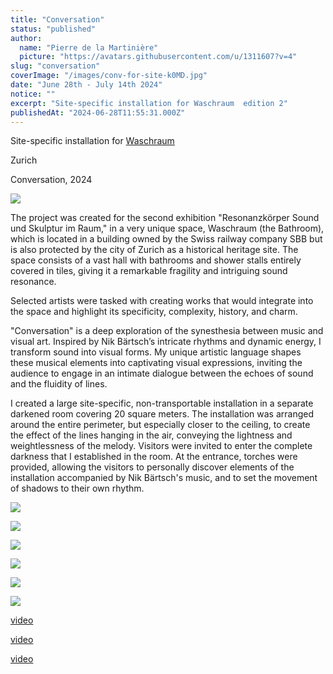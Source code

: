 ```yaml
---
title: "Conversation"
status: "published"
author:
  name: "Pierre de la Martinière"
  picture: "https://avatars.githubusercontent.com/u/1311607?v=4"
slug: "conversation"
coverImage: "/images/conv-for-site-k0MD.jpg"
date: "June 28th - July 14th 2024"
notice: ""
excerpt: "Site-specific installation for Waschraum  edition 2"
publishedAt: "2024-06-28T11:55:31.000Z"
---
```


Site-specific installation for [Waschraum](https://wasch-raum.ch/elzara-oiseau/)

Zurich

Conversation, 2024

![](/images/img_20240702_191403_442-M4Mz.jpg)

The project was created for the second exhibition "Resonanzkörper Sound und Skulptur im Raum," in a very unique space, Waschraum (the Bathroom), which is located in a building owned by the Swiss railway company SBB but is also protected by the city of Zurich as a historical heritage site. The space consists of a vast hall with bathrooms and shower stalls entirely covered in tiles, giving it a remarkable fragility and intriguing sound resonance.

Selected artists were tasked with creating works that would integrate into the space and highlight its specificity, complexity, history, and charm.

"Conversation" is a deep exploration of the synesthesia between music and visual art. Inspired by Nik Bärtsch’s intricate rhythms and dynamic energy, I transform sound into visual forms. My unique artistic language shapes these musical elements into captivating visual expressions, inviting the audience to engage in an intimate dialogue between the echoes of sound and the fluidity of lines.

I created a large site-specific, non-transportable installation in a separate darkened room covering 20 square meters. The installation was arranged around the entire perimeter, but especially closer to the ceiling, to create the effect of the lines hanging in the air, conveying the lightness and weightlessness of the melody. Visitors were invited to enter the complete darkness that I established in the room. At the entrance, torches were provided, allowing the visitors to personally discover elements of the installation accompanied by Nik Bärtsch's music, and to set the movement of shadows to their own rhythm.

![](/images/img_20240701_124551_804copy-Y4OD.jpg)

![](/images/img_20240701_124540_118copy-EyND.jpg)

![](/images/img_20240701_124638_950copy-gyMj.jpg)

![](/images/img_20240712_204055-U3Nz.jpg)

![](/images/img_20240702_191403_382-QyMz.jpg)

![](/images/img_20240701_124537_434-copy-E3OD.jpg)

[video](https://www.youtube.com/watch?v=GfAmrOnPiXM)

[video](https://www.youtube.com/watch?v=dOgcXic2U7w)

[video](https://www.youtube.com/watch?v=hTuFZgRWHKI)
